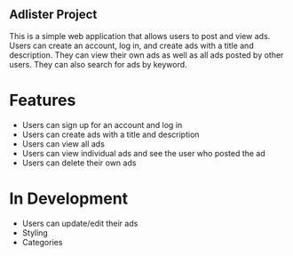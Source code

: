 ## Adlister Project

This is a simple web application that allows users to post and view ads. Users can create an account, log in, and create ads with a title and description. They can view their own ads as well as all ads posted by other users. They can also search for ads by keyword.

# Features
- Users can sign up for an account and log in
- Users can create ads with a title and description
- Users can view all ads
- Users can view individual ads and see the user who posted the ad
- Users can delete their own ads

# In Development
- Users can update/edit their ads
- Styling
- Categories
